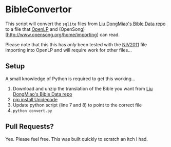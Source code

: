 # BibleConvertor

This script will convert the `sqlite` files from [Liu DongMiao's Bible Data repo](https://github.com/liudongmiao/bibledata) to a file that [OpenLP](https://manual.openlp.org/bibles.html) and (OpenSong)[http://www.opensong.org/home/importing] can read.

Please note that this this has _only_ been tested with the [NIV2011](https://www.dropbox.com/s/7l8u3fr5e3dmpjc/niv2011?dl=0) file importing into OpenLP and will require work for other files…

## Setup

A small knowledge of Python is required to get this working… 


1. Download and unzip the translation of the Bible you want from [Liu DongMiao's Bible Data repo](https://github.com/liudongmiao/bibledata)
2. [pip install Unidecode](https://pypi.org/project/Unidecode/)
3. Update python script (line 7 and 8) to point to the correct file
4. `python convert.py`

## Pull Requests?

Yes. Please feel free. This was built quickly to scratch an itch I had.